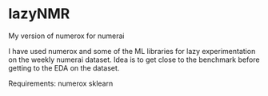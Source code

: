 # lazyNMR
My version of numerox for numerai  

I have used numerox and some of the ML libraries for lazy experimentation on the weekly numerai dataset. 
Idea is to get close to the benchmark before getting to the EDA on the dataset.

Requirements:
numerox
sklearn
